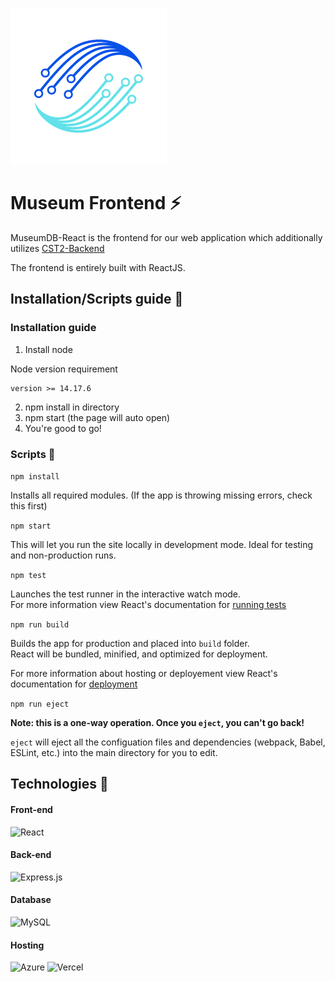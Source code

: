 ![App Logo](public//CST2-Logo-Transparent-Smaller.png)
# Museum Frontend ⚡

MuseumDB-React is the frontend for our web application which additionally utilizes [CST2-Backend](https://github.com/Junnyyy/CST2-Backend)

The frontend is entirely built with ReactJS.

## Installation/Scripts guide 🔨

### Installation guide

1. Install node

Node version requirement 
```
version >= 14.17.6
```
2. npm install in directory
3. npm start (the page will auto open)
4. You're good to go!

### Scripts 📜

`npm install` 

Installs all required modules. (If the app is throwing missing errors, check this first)

`npm start`

This will let you run the site locally in development mode.
Ideal for testing and non-production runs.

`npm test`

Launches the test runner in the interactive watch mode.\
For more information view React's documentation for [running tests](https://facebook.github.io/create-react-app/docs/running-tests)

`npm run build`

Builds the app for production and placed into `build` folder.\
React will be bundled, minified, and optimized for deployment.

For more information about hosting or deployement view React's documentation for [deployment](https://facebook.github.io/create-react-app/docs/deployment)

`npm run eject`

**Note: this is a one-way operation. Once you `eject`, you can't go back!**

`eject` will eject all the configuation files and dependencies (webpack, Babel, ESLint, etc.) into the main directory for you to edit.

## Technologies 📡

#### Front-end
![React](https://img.shields.io/badge/react-%2320232a.svg?style=for-the-badge&logo=react&logoColor=%2361DAFB)

#### Back-end
![Express.js](https://img.shields.io/badge/express.js-%23404d59.svg?style=for-the-badge&logo=express&logoColor=%2361DAFB)

#### Database
![MySQL](https://img.shields.io/badge/mysql-%2300f.svg?style=for-the-badge&logo=mysql&logoColor=white)

#### Hosting
![Azure](https://img.shields.io/badge/azure-%230072C6.svg?style=for-the-badge&logo=microsoftazure&logoColor=white)
![Vercel](https://img.shields.io/badge/vercel-%23000000.svg?style=for-the-badge&logo=vercel&logoColor=white)

